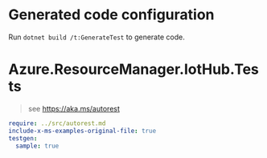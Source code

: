 # Generated code configuration

Run `dotnet build /t:GenerateTest` to generate code.

# Azure.ResourceManager.IotHub.Tests

> see https://aka.ms/autorest
``` yaml
require: ../src/autorest.md
include-x-ms-examples-original-file: true
testgen:
  sample: true
```